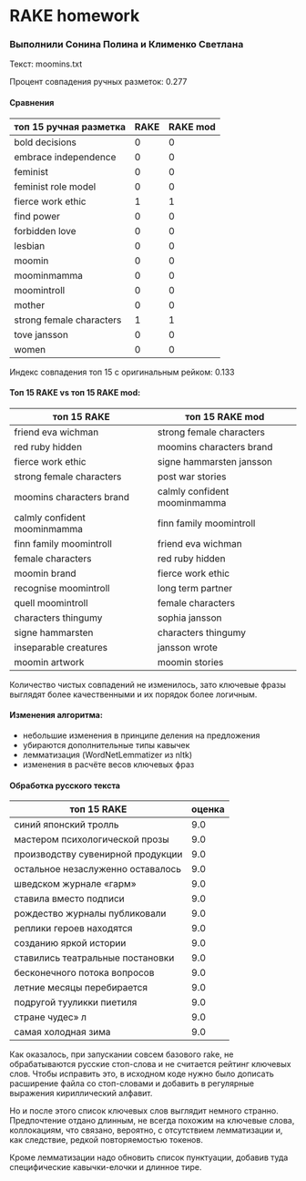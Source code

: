 # RAKE homework
### Выполнили Сонина Полина и Клименко Светлана

Текст: moomins.txt

Процент совпадения ручных разметок: 0.277


#### Сравнения

топ 15 ручная разметка | RAKE | RAKE mod
---------------------- | ---- | --------
bold decisions | 0 | 0
embrace independence | 0 | 0
feminist | 0 | 0
feminist role model | 0 | 0
fierce work ethic | 1 | 1
find power | 0 | 0
forbidden love | 0 | 0
lesbian | 0 | 0
moomin | 0 | 0
moominmamma | 0 | 0
moomintroll | 0 | 0
mother | 0 | 0
strong female characters | 1 | 1
tove jansson | 0 | 0
women | 0 | 0

Индекс совпадения топ 15 с оригинальным рейком: 0.133

#### Топ 15 RAKE vs топ 15 RAKE mod:

топ 15 RAKE | топ 15 RAKE mod
----------- | ---------------
friend eva wichman | strong female characters
red ruby hidden | moomins characters brand
fierce work ethic | signe hammarsten jansson
strong female characters | post war stories
moomins characters brand | calmly confident moominmamma
calmly confident moominmamma | finn family moomintroll
finn family moomintroll | friend eva wichman
female characters | red ruby hidden
moomin brand | fierce work ethic
recognise moomintroll | long term partner
quell moomintroll | female characters
characters thingumy | sophia jansson
signe hammarsten | characters thingumy
inseparable creatures | jansson wrote
moomin artwork | moomin stories

Количество чистых совпадений не изменилось, зато ключевые фразы выглядят более качественными и их порядок более логичным.


#### Изменения алгоритма:
- небольшие изменения в принципе деления на предложения
- убираются дополнительные типы кавычек
- лемматизация (WordNetLemmatizer из nltk)
- изменения в расчёте весов ключевых фраз

#### Обработка русского текста

топ 15 RAKE | оценка
------------|-------
синий японский тролль | 9.0
мастером психологической прозы | 9.0
производству сувенирной продукции | 9.0
остальное незаслуженно оставалось | 9.0
шведском журнале «гарм» | 9.0
ставила вместо подписи | 9.0
рождество журналы публиковали | 9.0
реплики героев находятся | 9.0
созданию яркой истории | 9.0
ставились театральные постановки | 9.0
бесконечного потока вопросов | 9.0
летние месяцы перебирается | 9.0
подругой тууликки пиетиля | 9.0
стране чудес» л | 9.0
самая холодная зима | 9.0

Как оказалось, при запускании совсем базового rake, не обрабатываются русские стоп-слова и не считается рейтинг ключевых слов. 
Чтобы исправить это, в исходном коде нужно было дописать расширение файла со стоп-словами и добавить в регулярные выражения кириллический алфавит. 

Но и после этого список ключевых слов выглядит немного странно. Предпочтение отдано длинным, не всегда похожим на ключевые слова, коллокациям, что связано, вероятно, с отсутствием лемматизации и, как следствие, редкой повторяемостью токенов. 

Кроме лемматизации надо обновить список пунктуации, добавив туда специфические кавычки-елочки и длинное тире.
